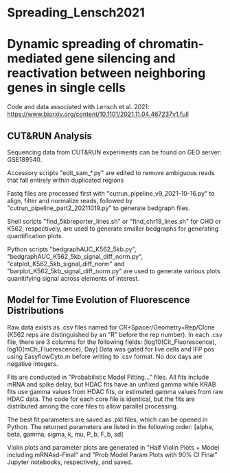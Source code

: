 # Spreading_Lensch2021

# Dynamic spreading of chromatin-mediated gene silencing and reactivation between neighboring genes in single cells
Code and data associated with Lensch et al. 2021: 
https://www.biorxiv.org/content/10.1101/2021.11.04.467237v1.full

## CUT&RUN Analysis
Sequencing data from CUT&RUN experiments can be found on GEO server: GSE189540. 

Accessory scripts "edit_sam_*.py" are edited to remove ambiguous reads that fall entirely within duplicated regions 

Fastq files are processed first with "cutrun_pipeline_v9_2021-10-16.py" to align, filter and normalize reads, followed by "cutrun_pipeline_part2_20211019.py" to generate bedgraph files. 

Shell scripts "find_5kbreporter_lines.sh" or "find_chr19_lines.sh" for CHO or K562, respectively, are used to generate smaller bedgraphs for generating quantification plots. 

Python scripts "bedgraphAUC_K562_5kb.py", "bedgraphAUC_K562_5kb_signal_diff_norm.py", "catplot_K562_5kb_signal_diff_norm" and "barplot_K562_5kb_signal_diff_norm.py" are used to generate various plots quanitifying signal across elements of interest.  

## Model for Time Evolution of Fluorescence Distributions
Raw data exists as .csv files named for CR+Spacer/Geometry+Rep/Clone (K562 reps are distinguished by an "R" before the rep number).
In each .csv file, there are 3 columns for the following fields: [log10(Cit_Fluorescence), log10(mCh_Fluorescence), Day]
Data was gated for live cells and IFP pos using EasyflowCyto.m before writing to .csv format. No dox days are negative integers.

Fits are conducted in "Probabilistic Model Fitting..." files. All fits include mRNA and spike delay, but HDAC fits have an unfixed
gamma while KRAB fits use gamma values from HDAC fits, or estimated gamma values from raw HDAC data. The code for each core file
is identical, but the fits are distributed among the core files to allow parallel processing.

The best fit parameters are saved as .pkl files, which can be opened in Python.
The returned parameters are listed in the following order:
[alpha, beta, gamma, sigma, k, mu, P_b, F_b, sd]

Violin plots and parameter plots are generated in "Half Violin Plots + Model including mRNAsd-Final" and "Prob Model Param Plots with 90% CI Final" Jupyter notebooks, respectively, and saved.